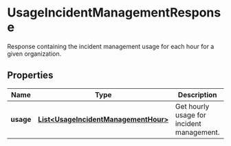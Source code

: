 

# UsageIncidentManagementResponse

Response containing the incident management usage for each hour for a given organization.
## Properties

Name | Type | Description | Notes
------------ | ------------- | ------------- | -------------
**usage** | [**List&lt;UsageIncidentManagementHour&gt;**](UsageIncidentManagementHour.md) | Get hourly usage for incident management. |  [optional]



